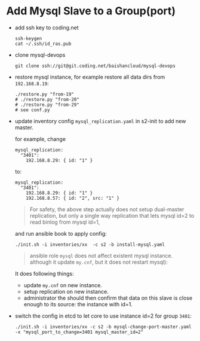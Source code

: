 # Add Mysql Slave to a Group(port)

-   add ssh key to coding.net
    ```
    ssh-keygen
    cat ~/.ssh/id_ras.pub
    ```

-   clone mysql-devops

    ```
    git clone ssh://git@git.coding.net/baishancloud/mysql-devops
    ```

-   restore mysql instance, for example restore all data dirs from
    `192.168.8.19`:

    ```
    ./restore.py "from-19"
    # ./restore.py "from-20"
    # ./restore.py "from-29"
    # see conf.py
    ```

-   update inventory config `mysql_replication.yaml` in s2-init to add new master.

    for example, change 
    ```
    mysql_replication:
      "3401":
        192.168.8.29: { id: "1" }
    ```

    to:

    ```
    mysql_replication:
      "3401":
        192.168.8.29: { id: "1" }
        192.168.8.57: { id: "2", src: "1" }
    ```

    >   For safety, the above step actually does not setup dual-master
    >   replication, but only a single way replication that lets mysql id=2 to
    >   read binlog from mysql id=1,

    and run ansible book to apply config:

    ```
    ./init.sh -i inventories/xx  -c s2 -b install-mysql.yaml
    ```

    >   ansible role `mysql` does not affect existent mysql instance.
    >   although it update `my.cnf`, but it does not restart mysql):

    It does following things:

    -   update `my.cnf` on new instance.
    -   setup replication on new instance.
    -   administrator the should then confirm that data on this slave is close
        enough to its source: the instance with id=1.

-   switch the config in etcd to let core to use instance id=2 for group `3401`:

    ```
    ./init.sh -i inventories/xx -c s2 -b mysql-change-port-master.yaml -x "mysql_port_to_change=3401 mysql_master_id=2"
    ```


